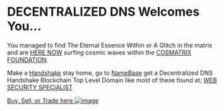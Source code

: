 # DECENTRALIZED DNS Welcomes You...

You managed to find The Eternal Essence Within or A Glitch in the matrix and are [HERE NOW](http://b.herenow/) surfing cosmic waves within the [COSMATRIX FOUNDATION](binnerspace.cosmatrixfoundation/).

Make a [Handshake](https://handshake.org/) stay home, go to [NameBase](https://namebase.io/) get a Decentralized DNS Handshake Blockchain Top Level Domain like most of these found at; [WEB SECURITY SPECIALIST](http://admin.websecurityspecialist/)

[Buy, Sell, or Trade here ![image](https://user-images.githubusercontent.com/37987346/97064635-5a94f300-1575-11eb-93ae-fc71560b1571.png)](https://paxful.com/roots/buy-bitcoin/index?kiosk=WDZdGMqXk7M)
